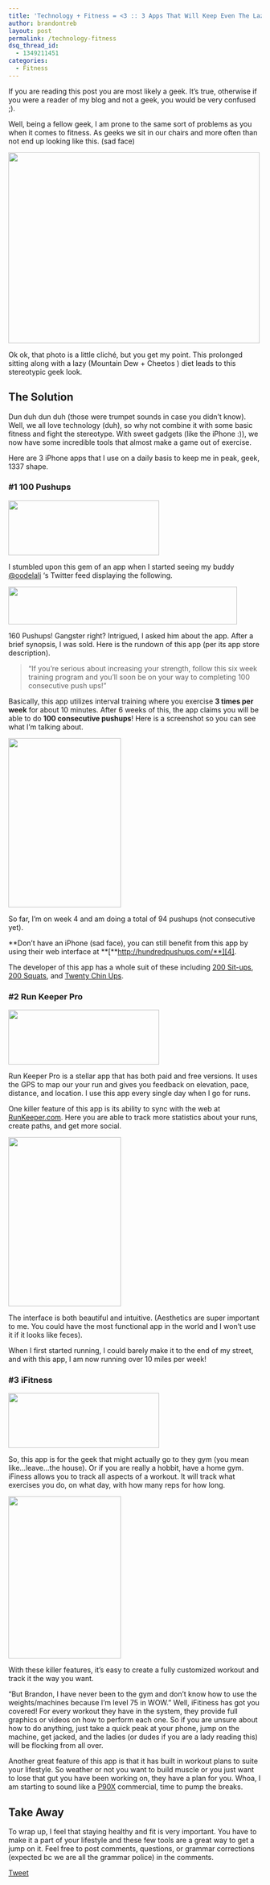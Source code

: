 ```yaml
---
title: 'Technology + Fitness = <3 :: 3 Apps That Will Keep Even The Laziest Geek In Shape'
author: brandontreb
layout: post
permalink: /technology-fitness
dsq_thread_id:
  - 1349211451
categories:
  - Fitness
---
```

If you are reading this post you are most likely a geek. It&#8217;s true, otherwise if you were a reader of my blog and not a geek, you would be very confused ;).

Well, being a fellow geek, I am prone to the same sort of problems as you when it comes to fitness. As geeks we sit in our chairs and more often than not end up looking like this. (sad face)

[<img class="alignnone size-medium wp-image-867" title="computer nerd + Limpet 2[1]" src="http://brandontreb.com/wp-content/uploads/2010/08/computer-nerd-+-Limpet-21-500x379.jpg" alt="" width="500" height="379" />][1]

Ok ok, that photo is a little cliché, but you get my point. This prolonged sitting along with a lazy (Mountain Dew + Cheetos ) diet leads to this stereotypic geek look.

## The Solution

Dun duh dun duh (those were trumpet sounds in case you didn&#8217;t know). Well, we all love technology (duh), so why not combine it with some basic fitness and fight the stereotype. With sweet gadgets (like the iPhone :)), we now have some incredible tools that almost make a game out of exercise.

Here are 3 iPhone apps that I use on a daily basis to keep me in peak, geek, 1337 shape.

### #1 100 Pushups

<span style="font-weight: normal; font-size: 13px;"><a href="http://click.linksynergy.com/fs-bin/click?id=U3Wt3JDOKpI&subid=0&offerid=146261.1&type=10&tmpid=3909&RD_PARM1=http%3A%2F%2Fitunes.apple.com%2Fus%2Fapp%2Fhundred-pushups%2Fid301174591%3Fmt%3D8%2526mt%3D8%2526buylink%3Dyes"><img class="alignnone size-full wp-image-873" title="appstore" src="http://brandontreb.com/wp-content/uploads/2010/08/appstore.png" alt="" width="300" height="109" /></a></span>

I stumbled upon this gem of an app when I started seeing my buddy [@oodelali][2] &#8216;s Twitter feed displaying the following.

[<img class="alignnone size-full wp-image-871" title="Screen shot 2010-08-31 at 11.00.48 AM" src="http://brandontreb.com/wp-content/uploads/2010/08/Screen-shot-2010-08-31-at-11.00.48-AM.png" alt="" width="455" height="75" />][3]

160 Pushups! Gangster right? Intrigued, I asked him about the app. After a brief synopsis, I was sold. Here is the rundown of this app (per its app store description).

> &#8220;If you&#8217;re serious about increasing your strength, follow this six week training program and you&#8217;ll soon be on your way to completing 100 consecutive push ups!&#8221;

Basically, this app utilizes interval training where you exercise **3 times per week** for about 10 minutes. After 6 weeks of this, the app claims you will be able to do **100 consecutive pushups**! Here is a screenshot so you can see what I&#8217;m talking about.

<img class="alignnone" title="100pushups" src="http://a1.phobos.apple.com/us/r1000/028/Purple/6e/81/55/mzl.tzrdwyxf.320x480-75.jpg" alt="" width="224" height="336" />

So far, I&#8217;m on week 4 and am doing a total of 94 pushups (not consecutive yet).

**Don&#8217;t have an iPhone (sad face), you can still benefit from this app by using their web interface at **[**http://hundredpushups.com/**][4].

The developer of this app has a whole suit of these including [200 Sit-ups][5], [200 Squats][6], and [Twenty Chin Ups][7].

### #2 Run Keeper Pro

[<img title="appstore" src="http://brandontreb.com/wp-content/uploads/2010/08/appstore.png" alt="" width="300" height="109" />][8]

Run Keeper Pro is a stellar app that has both paid and free versions. It uses the GPS to map our your run and gives you feedback on elevation, pace, distance, and location. I use this app every single day when I go for runs.

One killer feature of this app is its ability to sync with the web at [RunKeeper.com][9]. Here you are able to track more statistics about your runs, create paths, and get more social.

<img class="alignnone" title="RunKeeper" src="http://a1.phobos.apple.com/us/r1000/045/Purple/e2/03/7f/mzl.osihoibi.320x480-75.jpg" alt="" width="224" height="336" />

The interface is both beautiful and intuitive. (Aesthetics are super important to me. You could have the most functional app in the world and I won&#8217;t use it if it looks like feces).

When I first started running, I could barely make it to the end of my street, and with this app, I am now running over 10 miles per week!

### #3 iFitness

[<img title="appstore" src="http://brandontreb.com/wp-content/uploads/2010/08/appstore.png" alt="" width="300" height="109" />][10]

So, this app is for the geek that might actually go to they gym (you mean like&#8230;leave&#8230;the house). Or if you are really a hobbit, have a home gym. iFiness allows you to track all aspects of a workout. It will track what exercises you do, on what day, with how many reps for how long.

[<img class="alignnone size-full wp-image-879" title="iPhone Screenshot 1" src="http://brandontreb.com/wp-content/uploads/2010/08/iPhone-Screenshot-1.jpeg" alt="" width="224" height="322" />][11]

With these killer features, it&#8217;s easy to create a fully customized workout and track it the way you want.

&#8220;But Brandon, I have never been to the gym and don&#8217;t know how to use the weights/machines because I&#8217;m level 75 in WOW.&#8221; Well, iFitiness has got you covered! For every workout they have in the system, they provide full graphics or videos on how to perform each one. So if you are unsure about how to do anything, just take a quick peak at your phone, jump on the machine, get jacked, and the ladies (or dudes if you are a lady reading this) will be flocking from all over.

Another great feature of this app is that it has built in workout plans to suite your lifestyle. So weather or not you want to build muscle or you just want to lose that gut you have been working on, they have a plan for you. Whoa, I am starting to sound like a [P90X][12] commercial, time to pump the breaks.

## Take Away

To wrap up, I feel that staying healthy and fit is very important. You have to make it a part of your lifestyle and these few tools are a great way to get a jump on it. Feel free to post comments, questions, or grammar corrections (expected bc we are all the grammar police) in the comments.

<div style="">
  <a href="http://twitter.com/share" class="twitter-share-button" data-count="horizontal" data-text="Technology + Fitness = <3 :: 3 Apps That Will Keep Even The Laziest Geek In Shape" data-url="http://brandontreb.com/technology-fitness"  data-via="brandontreb" data-related="brandontreb:">Tweet</a>
</div>

 [1]: http://brandontreb.com/wp-content/uploads/2010/08/computer-nerd-+-Limpet-21.jpeg
 [2]: http://twitter.com/oodelali
 [3]: http://brandontreb.com/wp-content/uploads/2010/08/Screen-shot-2010-08-31-at-11.00.48-AM.png
 [4]: http://hundredpushups.com/
 [5]: http://click.linksynergy.com/fs-bin/click?id=U3Wt3JDOKpI&subid=0&offerid=146261.1&type=10&tmpid=3909&RD_PARM1=http%3A%2F%2Fitunes.apple.com%2Fus%2Fapp%2Ftwo-hundred-situps%2Fid302001331%3Fmt%3D8%2526mt%3D8%2526buylink%3Dyes
 [6]: http://click.linksynergy.com/fs-bin/click?id=U3Wt3JDOKpI&subid=0&offerid=146261.1&type=10&tmpid=3909&RD_PARM1=http%3A%2F%2Fitunes.apple.com%2Fus%2Fapp%2Ftwo-hundred-squats%2Fid314081637%3Fmt%3D8%2526mt%3D8%2526buylink%3Dyes
 [7]: http://click.linksynergy.com/fs-bin/click?id=U3Wt3JDOKpI&subid=0&offerid=146261.1&type=10&tmpid=3909&RD_PARM1=http%3A%2F%2Fitunes.apple.com%2Fus%2Fapp%2Ftwenty-chinups%2Fid306789203%3Fmt%3D8%2526mt%3D8%2526buylink%3Dyes
 [8]: http://click.linksynergy.com/fs-bin/click?id=U3Wt3JDOKpI&subid=0&offerid=146261.1&type=10&tmpid=3909&RD_PARM1=http%3A%2F%2Fitunes.apple.com%2Fus%2Fapp%2Frunkeeper-pro%2Fid300235330%3Fmt%3D8%2526mt%3D8%2526buylink%3Dyes
 [9]: http://runkeeper.com/
 [10]: http://click.linksynergy.com/fs-bin/click?id=U3Wt3JDOKpI&subid=0&offerid=146261.1&type=10&tmpid=3909&RD_PARM1=http%3A%2F%2Fitunes.apple.com%2Fus%2Fapp%2Fifitness%2Fid290451423%3Fmt%3D8%2526mt%3D8%2526buylink%3Dyes
 [11]: http://brandontreb.com/wp-content/uploads/2010/08/iPhone-Screenshot-1.jpeg
 [12]: http://www.beachbody.com/product/fitness_programs/best_sellers/p90x.do?tnt=P90X_SHAKE_B1&code=P90XDOTCOM